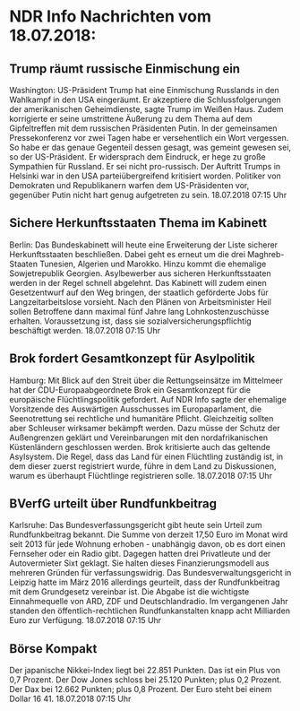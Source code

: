 # NDR Info Nachrichten vom 18.07.2018:


## Trump räumt russische Einmischung ein
Washington: US-Präsident Trump hat eine Einmischung Russlands in den Wahlkampf in den USA eingeräumt. Er akzeptiere die Schlussfolgerungen der amerikanischen Geheimdienste, sagte Trump im Weißen Haus. Zudem korrigierte er seine umstrittene Äußerung zu dem Thema auf dem Gipfeltreffen mit dem russischen Präsidenten Putin. In der gemeinsamen Pressekonferenz vor zwei Tagen habe er versehentlich ein Wort vergessen. So habe er das genaue Gegenteil dessen gesagt, was gemeint gewesen sei, so der US-Präsident. Er widersprach dem Eindruck, er hege zu große Sympathien für Russland. Er sei nicht pro-russisch. Der Auftritt Trumps in Helsinki war in den USA parteiübergreifend kritisiert worden. Politiker von Demokraten und Republikanern warfen dem US-Präsidenten vor, gegenüber Putin nicht hart genug aufgetreten zu sein. 18.07.2018 07:15 Uhr 

## Sichere Herkunftsstaaten Thema im Kabinett
Berlin: Das Bundeskabinett will heute eine Erweiterung der Liste sicherer Herkunftsstaaten beschließen. Dabei geht es erneut um die drei Maghreb-Staaten Tunesien, Algerien und Marokko. Hinzu kommt die ehemalige Sowjetrepublik Georgien. Asylbewerber aus sicheren Herkunftsstaaten werden in der Regel schnell abgelehnt. Das Kabinett will zudem einen Gesetzentwurf auf den Weg bringen, der staatlich geförderte Jobs für Langzeitarbeitslose vorsieht. Nach den Plänen von Arbeitsminister Heil sollen Betroffene dann maximal fünf Jahre lang Lohnkostenzuschüsse erhalten. Voraussetzung ist, dass sie sozialversicherungspflichtig beschäftigt werden. 18.07.2018 07:15 Uhr 

## Brok fordert Gesamtkonzept für Asylpolitik
Hamburg: Mit Blick auf den Streit über die Rettungseinsätze im Mittelmeer hat der CDU-Europaabgeordnete Brok ein Gesamtkonzept für die europäische Flüchtlingspolitik gefordert. Auf NDR Info sagte der ehemalige Vorsitzende des Auswärtigen Ausschusses im Europaparlament, die Seenotrettung sei rechtliche und humanitäre Pflicht. Gleichzeitig sollten aber Schleuser wirksamer bekämpft werden. Dazu müsse der Schutz der Außengrenzen geklärt und Vereinbarungen mit den nordafrikanischen Küstenländern geschlossen werden. Brok kritisierte auch das geltende Asylsystem. Die Regel, dass das Land für einen Flüchtling zuständig ist, in dem dieser zuerst registriert wurde, führe in dem Land zu Diskussionen, warum es überhaupt Flüchtlinge registrieren solle. 18.07.2018 07:15 Uhr 

## BVerfG urteilt über Rundfunkbeitrag
Karlsruhe: Das Bundesverfassungsgericht gibt heute sein Urteil zum Rundfunkbeitrag bekannt. Die Summe von derzeit 17,50 Euro im Monat wird seit 2013 für jede Wohnung erhoben - unabhängig davon, ob es dort einen Fernseher oder ein Radio gibt. Dagegen hatten drei Privatleute und der Autovermieter Sixt geklagt. Sie halten dieses Finanzierungsmodell aus mehreren Gründen für verfassungswidrig. Das Bundesverwaltungsgericht in Leipzig hatte im März 2016 allerdings geurteilt, dass der Rundfunkbeitrag mit dem Grundgesetz vereinbar ist. Die Abgabe ist die wichtigste Einnahmequelle von ARD, ZDF und Deutschlandradio. Im vergangenen Jahr standen den öffentlich-rechtlichen Rundfunkanstalten knapp acht Milliarden Euro zur Verfügung. 18.07.2018 07:15 Uhr 

## Börse Kompakt
Der japanische Nikkei-Index liegt bei 22.851 Punkten. Das ist ein Plus von 0,7 Prozent. Der Dow Jones schloss bei 25.120 Punkten; plus 0,2 Prozent. Der Dax bei 12.662 Punkten; plus 0,8 Prozent. Der Euro steht bei einem Dollar 16 41. 18.07.2018 07:15 Uhr 
